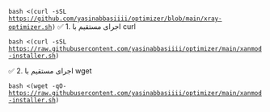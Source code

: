 

<code>bash <(curl -sSL https://github.com/yasinabbasiiii/optimizer/blob/main/xray-optimizer.sh)</code>
✅ 1. اجرای مستقیم با curl



<code>bash <(curl -sSL https://raw.githubusercontent.com/yasinabbasiiii/optimizer/main/xanmod-installer.sh)</code>



✅ 2. اجرای مستقیم با wget



<code>bash <(wget -qO- https://raw.githubusercontent.com/yasinabbasiiii/optimizer/main/xanmod-installer.sh)</code>
